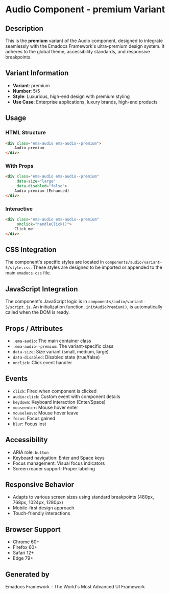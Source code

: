 # Audio Component - premium Variant

## Description
This is the **premium** variant of the Audio component, designed to integrate seamlessly with the Emadocs Framework's ultra-premium design system. It adheres to the global theme, accessibility standards, and responsive breakpoints.

## Variant Information
- **Variant**: premium
- **Number**: 5/5
- **Style**: Luxurious, high-end design with premium styling
- **Use Case**: Enterprise applications, luxury brands, high-end products

## Usage

### HTML Structure
```html
<div class="ema-audio ema-audio--premium">
    Audio premium
</div>
```

### With Props
```html
<div class="ema-audio ema-audio--premium" 
     data-size="large" 
     data-disabled="false">
    Audio premium (Enhanced)
</div>
```

### Interactive
```html
<div class="ema-audio ema-audio--premium" 
     onclick="handleClick()">
    Click me!
</div>
```

## CSS Integration
The component's specific styles are located in `components/audio/variant-5/style.css`. These styles are designed to be imported or appended to the main `emadocs.css` file.

## JavaScript Integration
The component's JavaScript logic is in `components/audio/variant-5/script.js`. An initialization function, `initAudioPremium()`, is automatically called when the DOM is ready.

## Props / Attributes
- `.ema-audio`: The main container class
- `.ema-audio--premium`: The variant-specific class
- `data-size`: Size variant (small, medium, large)
- `data-disabled`: Disabled state (true/false)
- `onclick`: Click event handler

## Events
- `click`: Fired when component is clicked
- `audio:click`: Custom event with component details
- `keydown`: Keyboard interaction (Enter/Space)
- `mouseenter`: Mouse hover enter
- `mouseleave`: Mouse hover leave
- `focus`: Focus gained
- `blur`: Focus lost

## Accessibility
- ARIA role: `button`
- Keyboard navigation: Enter and Space keys
- Focus management: Visual focus indicators
- Screen reader support: Proper labeling

## Responsive Behavior
- Adapts to various screen sizes using standard breakpoints (480px, 768px, 1024px, 1280px)
- Mobile-first design approach
- Touch-friendly interactions

## Browser Support
- Chrome 60+
- Firefox 60+
- Safari 12+
- Edge 79+

## Generated by
Emadocs Framework - The World's Most Advanced UI Framework
